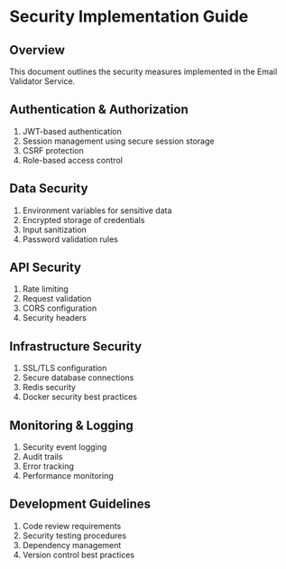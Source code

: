 # Security Implementation Guide

## Overview

This document outlines the security measures implemented in the Email Validator Service.

## Authentication & Authorization

1. JWT-based authentication
2. Session management using secure session storage
3. CSRF protection
4. Role-based access control

## Data Security

1. Environment variables for sensitive data
2. Encrypted storage of credentials
3. Input sanitization
4. Password validation rules

## API Security

1. Rate limiting
2. Request validation
3. CORS configuration
4. Security headers

## Infrastructure Security

1. SSL/TLS configuration
2. Secure database connections
3. Redis security
4. Docker security best practices

## Monitoring & Logging

1. Security event logging
2. Audit trails
3. Error tracking
4. Performance monitoring

## Development Guidelines

1. Code review requirements
2. Security testing procedures
3. Dependency management
4. Version control best practices